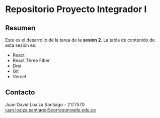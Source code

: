 # Repositorio Proyecto Integrador I

## Resumen

Este es el desarrollo de la tarea de la **sesion 2**.
La tabla de contenido de esta sesión es:

- React
- React Three Fiber
- Drei
- Git
- Vercel

## Contacto

Juan David Loaiza Santiago - 2177570  
juan.loaiza.santiago@correounivalle.edu.co
